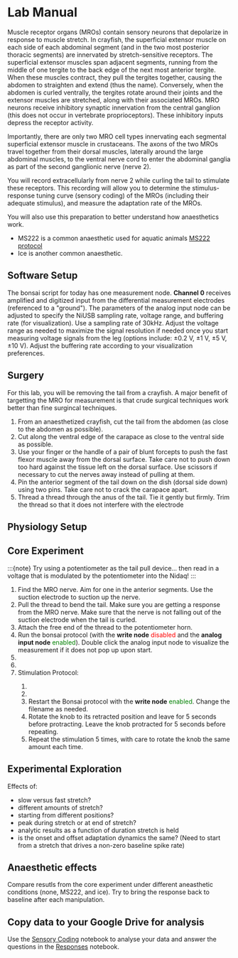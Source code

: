# Lab Manual

Muscle receptor organs (MROs) contain sensory neurons that depolarize in response to muscle stretch. In crayfish, 
the superficial extensor muscle on each side of each abdominal segment (and in the two most posterior thoracic segments) are innervated by stretch-sensitive receptors. The superficial extensor muscles span adjacent segments, running from the middle of one tergite to the back edge of the next most anterior tergite. When these muscles contract, they pull the tergites together, causing the abdomen to straighten and extend (thus the name). Conversely, when the abdomen is curled ventrally, the tergites rotate around their joints and the extensor muscles are stretched, along with their associated MROs. MRO neurons receive inhibitory synaptic innervation from the central ganglion (this does not occur in vertebrate proprioceptors). These inhibitory inputs depress the receptor activity.

Importantly, there are only two MRO cell types innervating each segmental superficial extensor muscle in crustaceans. The axons of the two MROs travel together from their dorsal muscles, laterally around the large abdominal muscles, to the ventral nerve cord to enter the abdominal ganglia as part of the second ganglionic nerve (nerve 2).

You will record extracellularly from nerve 2 while curling the tail to stimulate these receptors. This recording will allow you to determine the stimulus-response tuning curve (sensory coding) of the MROs (including their adequate stimulus), and measure the adaptation rate of the MROs. 

You will also use this preparation to better understand how anaesthetics work.
- MS222 is a common anaesthetic used for aquatic animals <a href = "https://www.ncbi.nlm.nih.gov/pmc/articles/PMC7438171/">MS222 protocol</a>
- Ice is another common anaesthetic.


## Software Setup
The bonsai script for today has one measurement node. <b>Channel 0</b> receives amplified and digitized input from the differential measurement electrodes (referenced to a "ground"). The parameters of the analog input node can be adjusted to specify the NiUSB sampling rate, voltage range, and buffering rate (for visualization). Use a sampling rate of 30kHz. Adjust the voltage range as needed to maximize the signal resolution if needed once you start measuring voltage signals from the leg (options include: ±0.2 V, ±1 V, ±5 V, ±10 V). Adjust the buffering rate according to your visualization preferences. 

## Surgery
For this lab, you will be removing the tail from a crayfish. A major benefit of targetting the MRO for measurement is that crude surgical techniques work better than fine surgincal techniques. 

<ol>
	<li>From an anaesthetized crayfish, cut the tail from the abdomen (as close to the abdomen as possible).</li>
	<li>Cut along the ventral edge of the carapace as close to the ventral side as possible.</li>
	<li>Use your finger or the handle of a pair of blunt forcepts to push the fast flexor muscle away from the dorsal surface. Take care not to push down too hard against the tissue left on the dorsal surface. Use scissors if necessary to cut the nerves away instead of pulling at them.</li>
	<li>Pin the anterior segment of the tail down on the dish (dorsal side down) using two pins. Take care not to crack the carapace apart.</li>
	<li>Thread a thread through the anus of the tail. Tie it gently but firmly. Trim the thread so that it does not interfere with the electrode</li>
</ol>

## Physiology Setup



<a id="experiment"></a>
## Core Experiment

:::{note}
Try using a potentiometer as the tail pull device... then read in a voltage that is modulated by the potentiometer into the Nidaq!
:::

<ol>
	<li>Find the MRO nerve. Aim for one in the anterior segments. Use the suction electrode to suction up the nerve.</li>
	<li>Pull the thread to bend the tail. Make sure you are getting a response from the MRO nerve. Make sure that the nerve is not falling out of the suction electrode when the tail is curled.</li>
	<li>Attach the free end of the thread to the potentiometer horn.</li>
	<li>Run the bonsai protocol (with the <b>write node</b> <font color = 'red'>disabled</font> and the <b>analog input node</b> <font color = 'green'>enabled</font>). Double click the analog input node to visualize the measurement if it does not pop up upon start.</li>
	<li></li>
	<li></li>
	<li>Stimulation Protocol:</li>
	<ol>
		<li></li>
		<li></li>
		<li>Restart the Bonsai protocol with the <b>write node</b> <font color = 'green'>enabled</font>. Change the filename as needed.</li>
		<li>Rotate the knob to its retracted position and leave for 5 seconds before protracting. Leave the knob protracted for 5 seconds before repeating.</li>
		<li>Repeat the stimulation 5 times, with care to rotate the knob the same amount each time.</li>
	</ol> 
</ol>

## Experimental Exploration
Effects of:
- slow versus fast stretch?
- different amounts of stretch?
- starting from different positions?
- peak during stretch or at end of stretch?
- analytic results as a function of duration stretch is held
- is the onset and offset adaptation dynamics the same? (Need to start from a stretch that drives a non-zero baseline spike rate)

## Anaesthetic effects
Compare resutls from the core experiment under different aneasthetic conditions (none, MS222, and ice).
Try to bring the response back to baseline after each manipulation.

## Copy data to your Google Drive for analysis
Use the [Sensory Coding](../week-5/Sensory-Coding-MRO.ipynb) notebook to analyse your data and answer the questions in the [Responses](../week-5/Sensory-Coding-MRO_Responses.ipynb) notebook.

